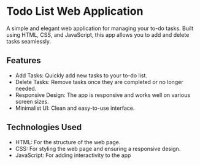 #   Todo List Web Application
A simple and elegant web application for managing your to-do tasks. Built using HTML, CSS, and JavaScript, this app allows you to add and delete tasks seamlessly.

## Features
- Add Tasks: Quickly add new tasks to your to-do list.
- Delete Tasks: Remove tasks once they are completed or no longer needed.
- Responsive Design: The app is responsive and works well on various screen sizes.
- Minimalist UI: Clean and easy-to-use interface.
## Technologies Used
- HTML: For the structure of the web page.
- CSS: For styling the web page and ensuring a responsive design.
- JavaScript: For adding interactivity to the app
